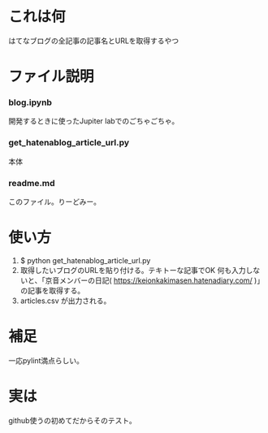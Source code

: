 # これは何
はてなブログの全記事の記事名とURLを取得するやつ

# ファイル説明
### blog.ipynb
開発するときに使ったJupiter labでのごちゃごちゃ。
### get_hatenablog_article_url.py
本体
### readme.md
このファイル。りーどみー。

# 使い方
1. $ python get_hatenablog_article_url.py
2. 取得したいブログのURLを貼り付ける。テキトーな記事でOK
何も入力しないと、「京音メンバーの日記( https://keionkakimasen.hatenadiary.com/ )」の記事を取得する。
3. articles.csv が出力される。

# 補足
一応pylint満点らしい。

# 実は
github使うの初めてだからそのテスト。

